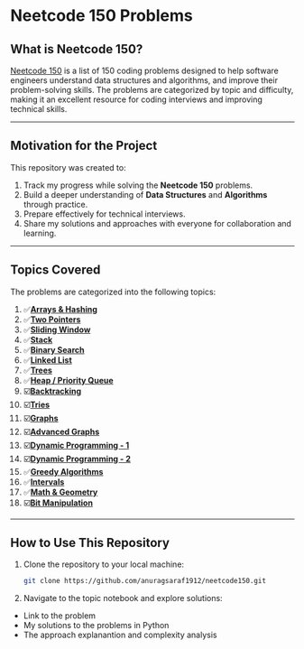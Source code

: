 # Neetcode 150 Problems

## What is Neetcode 150?  
[Neetcode 150](https://neetcode.io/practice?tab=neetcode150) is a list of 150 coding problems designed to help software engineers understand data structures and algorithms, and improve their problem-solving skills. The problems are categorized by topic and difficulty, making it an excellent resource for coding interviews and improving technical skills.

---

## Motivation for the Project  
This repository was created to:  
1. Track my progress while solving the **Neetcode 150** problems.  
2. Build a deeper understanding of **Data Structures** and **Algorithms** through practice.  
3. Prepare effectively for technical interviews.  
4. Share my solutions and approaches with everyone for collaboration and learning.

---

## Topics Covered  
The problems are categorized into the following topics:  

1. ✅[**Arrays & Hashing**](https://github.com/anuragsaraf1912/neetcode150/blob/main/Array_and_Hashing.ipynb) 
2. ✅[**Two Pointers**](https://github.com/anuragsaraf1912/neetcode150/blob/main/Two_Pointers.ipynb) 
3. ✅[**Sliding Window**](https://github.com/anuragsaraf1912/neetcode150/blob/main/Sliding_Window.ipynb) 
4. ✅[**Stack**](https://github.com/anuragsaraf1912/neetcode150/blob/main/Stack.ipynb) 
5. ✅[**Binary Search**](https://github.com/anuragsaraf1912/neetcode150/blob/main/Binary_Search.ipynb)  
6. ✅[**Linked List**](https://github.com/anuragsaraf1912/neetcode150/blob/main/Linked_List.ipynb) 
7. ✅[**Trees**](https://github.com/anuragsaraf1912/neetcode150/blob/main/Trees.ipynb) 
8. ✅[**Heap / Priority Queue**](https://github.com/anuragsaraf1912/neetcode150/blob/main/Heaps.ipynb)   
9. ☑️[**Backtracking**](https://github.com/anuragsaraf1912/neetcode150/blob/main/Backtracking.ipynb)
10. ☑️[**Tries**](https://github.com/anuragsaraf1912/neetcode150/blob/main/Trie.ipynb)
11. ☑️[**Graphs**](https://github.com/anuragsaraf1912/neetcode150/blob/main/Graphs.ipynb)
12. ☑️[**Advanced Graphs**](https://github.com/anuragsaraf1912/neetcode150/blob/main/Advanced_Graphs.ipynb)
13. ☑️[**Dynamic Programming - 1**](https://github.com/anuragsaraf1912/neetcode150/blob/main/1D_Dynamic_Programming.ipynb)
14. ☑️[**Dynamic Programming - 2**](https://github.com/anuragsaraf1912/neetcode150/blob/main/2D_Dynamic_Programming.ipynb)
15. ✅[**Greedy Algorithms**](https://github.com/anuragsaraf1912/neetcode150/blob/main/Greedy.ipynb)  
16. ✅[**Intervals**](https://github.com/anuragsaraf1912/neetcode150/blob/main/Intervals.ipynb) 
17. ✅[**Math & Geometry**](https://github.com/anuragsaraf1912/neetcode150/blob/main/Math_and_Geometry.ipynb)
18. ☑️[**Bit Manipulation**](https://github.com/anuragsaraf1912/neetcode150/blob/main/Bit_Manipulation.ipynb)  

---

## How to Use This Repository  
1. Clone the repository to your local machine:  
   ```bash
   git clone https://github.com/anuragsaraf1912/neetcode150.git
2. Navigate to the topic notebook and explore solutions:
- Link to the problem  
- My solutions to the problems in Python 
- The approach explanantion and complexity analysis 

